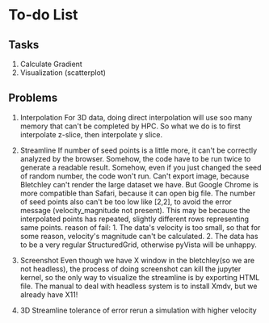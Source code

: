 # To-do List

## Tasks

1. Calculate Gradient
2. Visualization (scatterplot)

## Problems

1. Interpolation
For 3D data, doing direct interpolation will use soo many memory that can't be completed by HPC.
So what we do is to first interpolate z-slice, then interpolate y slice.

2. Streamline
If number of seed points is a little more, it can't be correctly analyzed by the browser.
Somehow, the code have to be run twice to generate a readable result.
Somehow, even if you just changed the seed of random number, the code won't run.
Can't export image, because Bletchley can't render the large dataset we have.
But Google Chrome is more compatible than Safari, because it can open big file.
The number of seed points also can't be too low like [2,2], to avoid the error message (velocity_magnitude not present). This may be because the interpolated points has repeated, slightly different rows representing same points.
reason of fail: 1. The data's velocity is too small, so that for some reason, velocity's magnitude can't be calculated. 2. The data has to be a very regular StructuredGrid, otherwise pyVista will be unhappy.

3. Screenshot
Even though we have X window in the bletchley(so we are not headless), the process of doing screenshot can kill the jupyter kernel, so the only way to visualize the streamline is by exporting HTML file.
The manual to deal with headless system is to install Xmdv, but we already have X11!

4. 3D Streamline
tolerance of error
rerun a simulation with higher velocity
